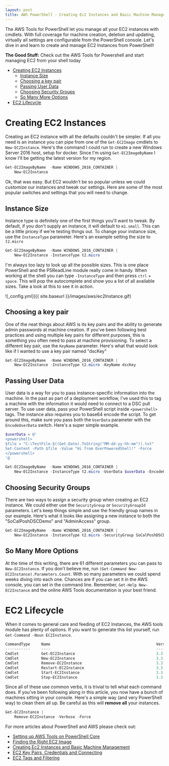 ```yaml
---
layout: post
title: AWS PowerShell - Creating Ec2 Instances and Basic Machine Management
---
```


The AWS Tools for PowerShell let you manage all your EC2 instances with cmdlets.
With full coverage for machine creation, deletion and updating, virtually all settings are configurable from the PowerShell console.
Let's dive in and learn to create and manage EC2 Instances from PowerShell!

**The Good Stuff:**
Check out the AWS Tools for Powershell and start managing EC2 from your shell today

<!-- more -->

<!-- TOC -->

- [Creating EC2 Instances](#creating-ec2-instances)
    - [Instance Size](#instance-size)
    - [Choosing a key pair](#choosing-a-key-pair)
    - [Passing User Data](#passing-user-data)
    - [Choosing Security Groups](#choosing-security-groups)
    - [So Many More Options](#so-many-more-options)
- [EC2 Lifecycle](#ec2-lifecycle)

<!-- /TOC -->

# Creating EC2 Instances

Creating an EC2 instance with all the defaults couldn't be simpler.
If all you need is an instance you can pipe from one of the ```Get-EC2Image``` cmdlets to ```New-EC2Instance```.
Here's the command I could run to create a new Windows Server 2016 host, setup for docker.
Since I'm using ```Get-EC2ImageByName``` I know I'll be getting the latest version for my region.

```powershell
Get-EC2ImageByName  -Name WINDOWS_2016_CONTAINER | 
    New-EC2Instance
```

Ok, that was easy.
But EC2 wouldn't be so popular unless we could customize our instances and tweak our settings.
Here are some of the most popular switches and settings that you will need to change.

## Instance Size

Instance type is definitely one of the first things you'll want to tweak.
By default, if you don't supply an instance, it will default to ```m1.small```.
This can be a little pricey if we're testing things out.
To change your instance size, use the ```InstanceType``` parameter.
Here's an example setting the size to ```t2.micro```

```powershell
Get-EC2ImageByName  -Name WINDOWS_2016_CONTAINER | 
    New-EC2Instance -InstanceType t2.micro
```

I'm always too lazy to look up all the possible sizes.
This is one place PowerShell and the PSReadLine module really come in handy.
When working at the shell you can type ```-InstanceType``` and then press ```ctrl``` + ```space```.
This will pop the autocomplete and show you a list of all available sizes.
Take a look at this to see it in action.

![_config.yml]({{ site.baseurl }}/images/aws/ec2Instance.gif)

## Choosing a key pair

One of the neat things about AWS is its key pairs and the ability to generate admin passwords at machine creation.
If you've been following best practices and using multiple key pairs for different purposes, this is something you often need to pass at machine provisioning.
To select a different key pair, use the ```KeyName``` parameter.
Here's what that would look like if I wanted to use a key pair named "dscKey"

```powershell
Get-EC2ImageByName  -Name WINDOWS_2016_CONTAINER | 
    New-EC2Instance -InstanceType t2.micro -KeyName dscKey
```

## Passing User Data

User data is a way for you to pass instance-specific information into the machine.
In the past as part of a deployment workflow, I've used this to tag a machine with the information it would need to connect to a DSC pull server.
To use user data, pass your PowerShell script inside ```<powershell>``` tags.
The instance also requires you to base64 encode the script.
To get around this, make sure you pass both the ```UserData``` parameter with the ```EncodeUserData``` switch.
Here's a super simple example.

```powershell
$userData = @'
<powershell>
$file = "C:\TestFile-$((Get-Date).ToString("MM-dd-yy-hh-mm")).txt"
Set-Content -Path $file -Value "Hi from OverPoweredShell!" -Force
</powershell>
'@

Get-EC2ImageByName  -Name WINDOWS_2016_CONTAINER | 
    New-EC2Instance -InstanceType t2.micro -UserData $userData -EncodeUserData
```

## Choosing Security Groups

There are two ways to assign a security group when creating an EC2 instance.
We could either use the ```SecurityGroup``` or ```SecurityGroupId``` parameters.
Let's keep things simple and use the friendly group names in our example.
Here's what it looks like assigning a new instance to both the "SoCalPoshDSCDemo" and "AdminAccess" group.

```powershell
Get-EC2ImageByName  -Name WINDOWS_2016_CONTAINER | 
    New-EC2Instance -InstanceType t2.micro -SecurityGroup SoCalPoshDSCDemo,AdminAccess
```

## So Many More Options

At the time of this writing, there are 61 different parameters you can pass to ```New-EC2Instance```.
If you don't believe me, run ```(Get-Command New-EC2Instance).Parameters.Count```.
With so many parameters we could spend weeks diving into each one.
Chances are if you can set it in the AWS console, you can set in the command line.
Remember, ```Get-Help New-EC2Instance``` and the online AWS Tools documentation is your best friend.

# EC2 Lifecycle

When it comes to general care and feeding of EC2 Instances, the AWS tools module has plenty of options.
If you want to generate this list yourself, run ```Get-Command -Noun EC2Instance```.

```powershell
CommandType     Name                                               Version    Source
-----------     ----                                               -------    ------
Cmdlet          Get-EC2Instance                                    3.3.313.0  AWSPowerShell.NetCore
Cmdlet          New-EC2Instance                                    3.3.313.0  AWSPowerShell.NetCore
Cmdlet          Remove-EC2Instance                                 3.3.313.0  AWSPowerShell.NetCore
Cmdlet          Restart-EC2Instance                                3.3.313.0  AWSPowerShell.NetCore
Cmdlet          Start-EC2Instance                                  3.3.313.0  AWSPowerShell.NetCore
Cmdlet          Stop-EC2Instance                                   3.3.313.0  AWSPowerShell.NetCore
```

Since all of these use common verbs, it is trivial to tell what each command does.
If you've been following along in this article, you now have a bunch of machines sitting in your console.
Here's a simple way (and very PowerShell way) to clean them all up.
Be careful as this will **remove all** your instances.

```powershell
Get-EC2Instance | 
    Remove-EC2Instance -Verbose -Force
```

For more articles about PowerShell and AWS please check out:

* [Setting up AWS Tools on PowerShell Core](https://overpoweredshell.com//AWS-PowerShell-Setting-up-AWS-Tools-on-PowerShell-Core/)
* [Finding the Right EC2 Image](https://overpoweredshell.com//AWS-PowerShell-Finding-the-Right-EC2-Image/)
* [Creating Ec2 Instances and Basic Machine Management](https://overpoweredshell.com//AWS-PowerShell-Creating-Ec2-Instances-and-Basic-Machine-Management/)
* [EC2 Key Pairs, Credentials and Connecting](https://overpoweredshell.com//AWS-PowerShell-EC2-Key-Pairs,-Credentials-and-Connecting/)
* [EC2 Tags and Filtering](https://overpoweredshell.com//AWS-PowerShell-EC2-Tags-and-Filtering/)